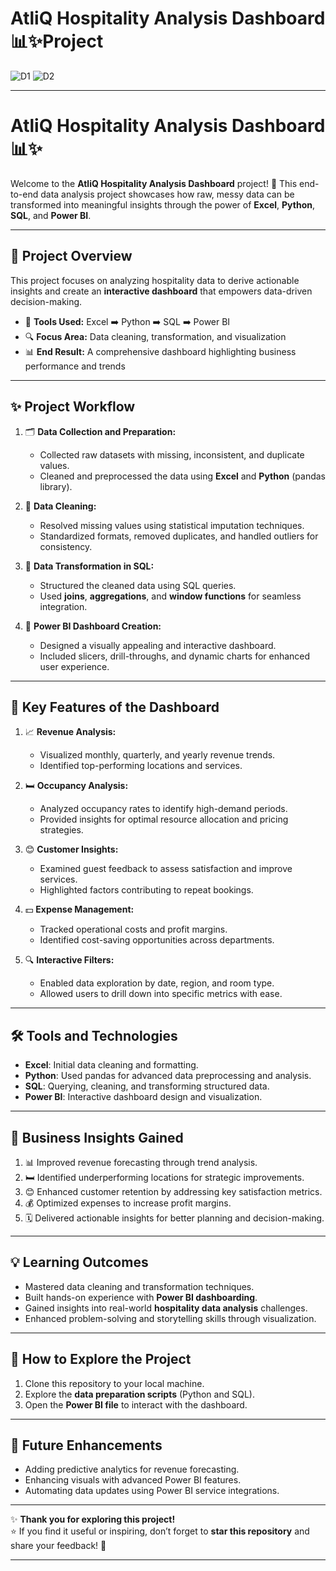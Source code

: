 # AtliQ Hospitality Analysis Dashboard 📊✨Project 
![D1](https://github.com/user-attachments/assets/50ed5311-a33a-4297-9941-f92e48c1c2b4)
![D2](https://github.com/user-attachments/assets/83f5ccd2-095b-4b7c-b828-64f3e2ae0aeb)

---

# AtliQ Hospitality Analysis Dashboard 📊✨  

Welcome to the **AtliQ Hospitality Analysis Dashboard** project! 🌟 This end-to-end data analysis project showcases how raw, messy data can be transformed into meaningful insights through the power of **Excel**, **Python**, **SQL**, and **Power BI**.  

---

## 🚀 Project Overview  
This project focuses on analyzing hospitality data to derive actionable insights and create an **interactive dashboard** that empowers data-driven decision-making.  

- 📂 **Tools Used:** Excel ➡️ Python ➡️ SQL ➡️ Power BI  
- 🔍 **Focus Area:** Data cleaning, transformation, and visualization  
- 📊 **End Result:** A comprehensive dashboard highlighting business performance and trends  

---

## ✨ Project Workflow  

1. 🗂️ **Data Collection and Preparation:**  
   - Collected raw datasets with missing, inconsistent, and duplicate values.  
   - Cleaned and preprocessed the data using **Excel** and **Python** (pandas library).  

2. 🧹 **Data Cleaning:**  
   - Resolved missing values using statistical imputation techniques.  
   - Standardized formats, removed duplicates, and handled outliers for consistency.  

3. 🧮 **Data Transformation in SQL:**  
   - Structured the cleaned data using SQL queries.  
   - Used **joins**, **aggregations**, and **window functions** for seamless integration.  

4. 🎨 **Power BI Dashboard Creation:**  
   - Designed a visually appealing and interactive dashboard.  
   - Included slicers, drill-throughs, and dynamic charts for enhanced user experience.  

---

## 🌟 Key Features of the Dashboard  

1. 📈 **Revenue Analysis:**  
   - Visualized monthly, quarterly, and yearly revenue trends.  
   - Identified top-performing locations and services.  

2. 🛏️ **Occupancy Analysis:**  
   - Analyzed occupancy rates to identify high-demand periods.  
   - Provided insights for optimal resource allocation and pricing strategies.  

3. 😊 **Customer Insights:**  
   - Examined guest feedback to assess satisfaction and improve services.  
   - Highlighted factors contributing to repeat bookings.  

4. 💵 **Expense Management:**  
   - Tracked operational costs and profit margins.  
   - Identified cost-saving opportunities across departments.  

5. 🔍 **Interactive Filters:**  
   - Enabled data exploration by date, region, and room type.  
   - Allowed users to drill down into specific metrics with ease.  

---

## 🛠 Tools and Technologies  

- **Excel**: Initial data cleaning and formatting.  
- **Python**: Used pandas for advanced data preprocessing and analysis.  
- **SQL**: Querying, cleaning, and transforming structured data.  
- **Power BI**: Interactive dashboard design and visualization.  

---

## 🎯 Business Insights Gained  

1. 📊 Improved revenue forecasting through trend analysis.  
2. 🛏️ Identified underperforming locations for strategic improvements.  
3. 😊 Enhanced customer retention by addressing key satisfaction metrics.  
4. 💰 Optimized expenses to increase profit margins.  
5. 🗓️ Delivered actionable insights for better planning and decision-making.  

---

## 💡 Learning Outcomes  

- Mastered data cleaning and transformation techniques.  
- Built hands-on experience with **Power BI dashboarding**.  
- Gained insights into real-world **hospitality data analysis** challenges.  
- Enhanced problem-solving and storytelling skills through visualization.  

---

## 🌟 How to Explore the Project  

1. Clone this repository to your local machine.  
2. Explore the **data preparation scripts** (Python and SQL).  
3. Open the **Power BI file** to interact with the dashboard.  

---

## 🎉 Future Enhancements  

- Adding predictive analytics for revenue forecasting.  
- Enhancing visuals with advanced Power BI features.  
- Automating data updates using Power BI service integrations.  

---

✨ **Thank you for exploring this project!**  
⭐ If you find it useful or inspiring, don’t forget to **star this repository** and share your feedback! 🚀  

---  
